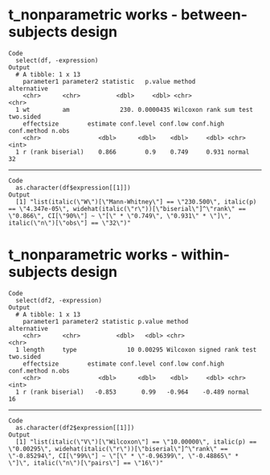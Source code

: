 # t_nonparametric works - between-subjects design

    Code
      select(df, -expression)
    Output
      # A tibble: 1 x 13
        parameter1 parameter2 statistic   p.value method                 alternative
        <chr>      <chr>          <dbl>     <dbl> <chr>                  <chr>      
      1 wt         am              230. 0.0000435 Wilcoxon rank sum test two.sided  
        effectsize        estimate conf.level conf.low conf.high conf.method n.obs
        <chr>                <dbl>      <dbl>    <dbl>     <dbl> <chr>       <int>
      1 r (rank biserial)    0.866        0.9    0.749     0.931 normal         32

---

    Code
      as.character(df$expression[[1]])
    Output
      [1] "list(italic(\"W\")[\"Mann-Whitney\"] == \"230.500\", italic(p) == \"4.347e-05\", widehat(italic(\"r\"))[\"biserial\"]^\"rank\" == \"0.866\", CI[\"90%\"] ~ \"[\" * \"0.749\", \"0.931\" * \"]\", italic(\"n\")[\"obs\"] == \"32\")"

# t_nonparametric works - within-subjects design

    Code
      select(df2, -expression)
    Output
      # A tibble: 1 x 13
        parameter1 parameter2 statistic p.value method                    alternative
        <chr>      <chr>          <dbl>   <dbl> <chr>                     <chr>      
      1 length     type              10 0.00295 Wilcoxon signed rank test two.sided  
        effectsize        estimate conf.level conf.low conf.high conf.method n.obs
        <chr>                <dbl>      <dbl>    <dbl>     <dbl> <chr>       <int>
      1 r (rank biserial)   -0.853       0.99   -0.964    -0.489 normal         16

---

    Code
      as.character(df2$expression[[1]])
    Output
      [1] "list(italic(\"V\")[\"Wilcoxon\"] == \"10.00000\", italic(p) == \"0.00295\", widehat(italic(\"r\"))[\"biserial\"]^\"rank\" == \"-0.85294\", CI[\"99%\"] ~ \"[\" * \"-0.96399\", \"-0.48865\" * \"]\", italic(\"n\")[\"pairs\"] == \"16\")"

